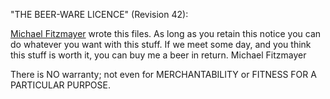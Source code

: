 "THE BEER-WARE LICENCE" (Revision 42):

[Michael Fitzmayer](mailto:mail@michael-fitzmayer.de) wrote this files.
As long as you retain this notice you can do whatever you want with this
stuff. If we meet some day, and you think this stuff is worth it, you
can buy me a beer in return.  Michael Fitzmayer

There is NO warranty; not even for MERCHANTABILITY or FITNESS FOR A
PARTICULAR PURPOSE.
